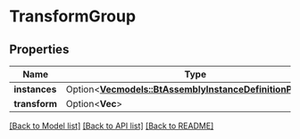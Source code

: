 # TransformGroup

## Properties

Name | Type | Description | Notes
------------ | ------------- | ------------- | -------------
**instances** | Option<[**Vec<models::BtAssemblyInstanceDefinitionParams>**](BTAssemblyInstanceDefinitionParams.md)> |  | [optional]
**transform** | Option<**Vec<f64>**> |  | [optional]

[[Back to Model list]](../README.md#documentation-for-models) [[Back to API list]](../README.md#documentation-for-api-endpoints) [[Back to README]](../README.md)


